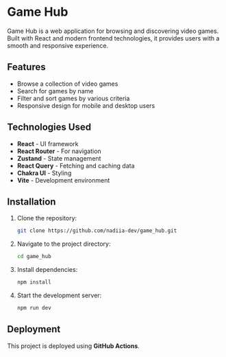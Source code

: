 # Game Hub

Game Hub is a web application for browsing and discovering video games. Built with React and modern frontend technologies, it provides users with a smooth and responsive experience.

## Features

- Browse a collection of video games
- Search for games by name
- Filter and sort games by various criteria
- Responsive design for mobile and desktop users

## Technologies Used

- **React** - UI framework
- **React Router** - For navigation
- **Zustand** - State management
- **React Query** - Fetching and caching data
- **Chakra UI** - Styling
- **Vite** - Development environment

## Installation

1. Clone the repository:
   ```sh
   git clone https://github.com/nadiia-dev/game_hub.git
   ```
2. Navigate to the project directory:
   ```sh
   cd game_hub
   ```
3. Install dependencies:
   ```sh
   npm install
   ```
4. Start the development server:
   ```sh
   npm run dev
   ```

## Deployment

This project is deployed using **GitHub Actions**.
